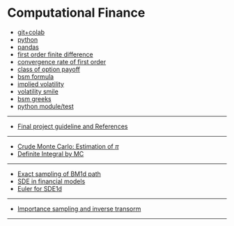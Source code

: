 # <!-- 20s-ma573: --> Computational Finance

- [git+colab](src/20s_github.ipynb)
- [python](src/20python_notebook.ipynb)
- [pandas](src/20pandas.ipynb)
- [first order finite difference](src/20fd1.ipynb)
- [convergence rate of first order](src/20fd1_rate.ipynb)
- [class of option payoff](src/20european_options_class.ipynb)
- [bsm formula](src/20bsm_formula.ipynb)
- [implied volatility](src/20imp_vol_v01.ipynb)
- [volatility smile](src/20vol_smile_v01.ipynb)
- [bsm greeks](src/20explicit_bsm_greeks.ipynb)
- [python module/test](src/20bsm01_test.ipynb)

--------------
- [Final project guideline and References](src/20refs.md)

---
- [Crude Monte Carlo: Estimation of $\pi$](src/20mcpi01.pdf)
- [Definite Integral by MC](src/20omc_integral_01.pdf)

---
- [Exact sampling of BM1d path](src/20bm1d.pdf)
- [SDE in financial models](src/20sde.pdf)
- [Euler for SDE1d](src/20euler_sde_1d.pdf)

----
- [Importance sampling and inverse transorm](src/20is_it_integral.pdf)

---


<!---
- [notes](20s-notes.md)
- [hw](20s-hw.md)


- students' repos:
  - [Jiamin](https://github.com/JiaminJIAN/20MA573), [Gwen](https://github.com/gwenostergren/20MA573), 
  [Jungang](https://github.com/Jun-629/20MA573), [Yiyang](https://github.com/cengaiyeung/20MA573), 
  [Yuning](https://github.com/Bertha-ding/20MA573-yuning-ding), [Jing](https://github.com/G750cloud/20MA573),
  [Haokai](https://github.com/hhk54250/20MA573-HHK), [Xuan](https://github.com/yimuzy/20MA573-XuanJi),
  [Xiaotong](https://github.com/xhang24/xiaotong)
-->
